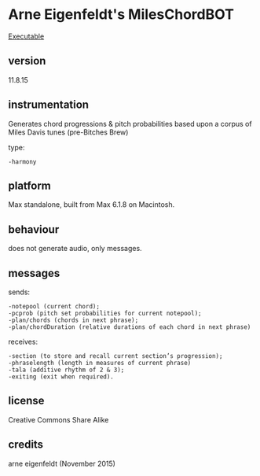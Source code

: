# Arne Eigenfeldt's MilesChordBOT #

[Executable](http://www.sfu.ca/musebots/Musebot_Test_Suite/Musebots/Harmony_generators/ae_MethenyChordBOT.zip)

## version ##

11.8.15

## instrumentation ##

Generates chord progressions & pitch probabilities based upon a corpus of Miles Davis tunes (pre-Bitches Brew)

type:

	-harmony

## platform ##

Max standalone, built from Max 6.1.8 on Macintosh.

## behaviour ##

does not generate audio, only messages. 

## messages ##

sends: 

	-notepool (current chord); 
	-pcprob (pitch set probabilities for current notepool); 
	-plan/chords (chords in next phrase);
	-plan/chordDuration (relative durations of each chord in next phrase)

receives: 

	-section (to store and recall current section’s progression); 
	-phraselength (length in measures of current phrase)
	-tala (additive rhythm of 2 & 3); 
	-exiting (exit when required).

## license ##

Creative Commons Share Alike

## credits ##

arne eigenfeldt (November 2015)